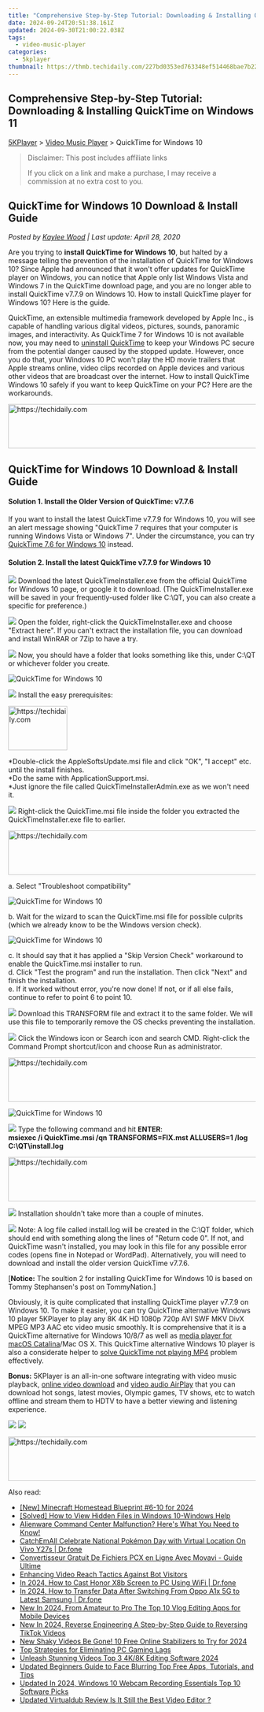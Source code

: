 ```yaml
---
title: "Comprehensive Step-by-Step Tutorial: Downloading & Installing QuickTime on Windows 11"
date: 2024-09-24T20:51:38.161Z
updated: 2024-09-30T21:00:22.038Z
tags:
  - video-music-player
categories:
  - 5kplayer
thumbnail: https://thmb.techidaily.com/227bd0353ed763348ef514468bae7b22e2b22e0109d88910437782328b50ad10.jpg
---
```


## Comprehensive Step-by-Step Tutorial: Downloading & Installing QuickTime on Windows 11

[5KPlayer](https://tools.techidaily.com/5kplayer/products/) \> [Video Music Player](https://tools.techidaily.com/5kplayer/video-music-player/) \> QuickTime for Windows 10

>  Disclaimer: This post includes affiliate links
>
>  If you click on a link and make a purchase, I may receive a commission at no extra cost to you.
>

## QuickTime for Windows 10 Download & Install Guide

 _Posted by [Kaylee Wood](https://www.quora.com/profile/Amanda-Hu-21) | Last update: April 28, 2020_

Are you trying to **install QuickTime for Windows 10**, but halted by a message telling the prevention of the installation of QuickTime for Windows 10? Since Apple had announced that it won't offer updates for QuickTime player on Windows, you can notice that Apple only list Windows Vista and Windows 7 in the QuickTime download page, and you are no longer able to install QuickTime v7.7.9 on Windows 10\. How to install QuickTime player for Windows 10? Here is the guide.

QuickTime, an extensible multimedia framework developed by Apple Inc., is capable of handling various digital videos, pictures, sounds, panoramic images, and interactivity. As QuickTime 7 for Windows 10 is not available now, you may need to [uninstall QuickTime](https://tools.techidaily.com/5kplayer/video-music-player/) to keep your Windows PC secure from the potential danger caused by the stopped update. However, once you do that, your Windows 10 PC won't play the HD movie trailers that Apple streams online, video clips recorded on Apple devices and various other videos that are broadcast over the internet. How to install QuickTime Windows 10 safely if you want to keep QuickTime on your PC? Here are the workarounds.

<!-- affiliate ads begin -->
<a href="https://aligracehair.sjv.io/c/5597632/1896532/19272" target="_top" id="1896532">
  <img src="//a.impactradius-go.com/display-ad/19272-1896532" border="0" alt="https://techidaily.com" width="728" height="90"/>
</a>
<img height="0" width="0" src="https://aligracehair.sjv.io/i/5597632/1896532/19272" style="position:absolute;visibility:hidden;" border="0" />
<!-- affiliate ads end -->

## QuickTime for Windows 10 Download & Install Guide

#### **Solution 1\. Install the Older Version of QuickTime: v7.7.6**

If you want to install the latest QuickTime v7.7.9 for Windows 10, you will see an alert message showing "QuickTime 7 requires that your computer is running Windows Vista or Windows 7". Under the circumstance, you can try [QuickTime 7.6 for Windows 10](https://support.apple.com/downloads/quicktime) instead.

#### **Solution 2\. Install the latest QuickTime v7.7.9 for Windows 10**

![](https://www.5kplayer.com/video-music-player/../seoimg/1.png) Download the latest QuickTimeInstaller.exe from the official QuickTime for Windows 10 page, or google it to download. (The QuickTimeInstaller.exe will be saved in your frequently-used folder like C:\\QT, you can also create a specific for preference.)

![](https://www.5kplayer.com/video-music-player/../seoimg/2.png) Open the folder, right-click the QuickTimeInstaller.exe and choose "Extract here". If you can't extract the installation file, you can download and install WinRAR or 7Zip to have a try.

![](https://www.5kplayer.com/video-music-player/../seoimg/3.png) Now, you should have a folder that looks something like this, under C:\\QT or whichever folder you create. 

![QuickTime for Windows 10](https://www.5kplayer.com/video-music-player/img/quicktime-win10-01.jpg) 

![](https://www.5kplayer.com/video-music-player/../seoimg/4.png) Install the easy prerequisites:

<!-- affiliate ads begin -->
<a href="https://aligracehair.sjv.io/c/5597632/2135350/19272" target="_top" id="2135350">
  <img src="//a.impactradius-go.com/display-ad/19272-2135350" border="0" alt="https://techidaily.com" width="120" height="90"/>
</a>
<img height="0" width="0" src="https://aligracehair.sjv.io/i/5597632/2135350/19272" style="position:absolute;visibility:hidden;" border="0" />
<!-- affiliate ads end -->

\*Double-click the AppleSoftsUpdate.msi file and click "OK", "I accept" etc. until the install finishes.  
 \*Do the same with ApplicationSupport.msi.  
 \*Just ignore the file called QuickTimeInstallerAdmin.exe as we won't need it.

![](https://www.5kplayer.com/video-music-player/../seoimg/5.png) Right-click the QuickTime.msi file inside the folder you extracted the QuickTimeInstaller.exe file to earlier. 

<!-- affiliate ads begin -->
<a href="https://appsumo.8odi.net/c/5597632/2130886/7443" target="_top" id="2130886">
  <img src="//a.impactradius-go.com/display-ad/7443-2130886" border="0" alt="https://techidaily.com" width="728" height="90"/>
</a>
<img height="0" width="0" src="https://appsumo.8odi.net/i/5597632/2130886/7443" style="position:absolute;visibility:hidden;" border="0" />
<!-- affiliate ads end -->

a. Select "Troubleshoot compatibility" 

![QuickTime for Windows 10](https://www.5kplayer.com/video-music-player/img/quicktime-win10-02.jpg) 

  
b. Wait for the wizard to scan the QuickTime.msi file for possible culprits (which we already know to be the Windows version check). 

![QuickTime for Windows 10](https://www.5kplayer.com/video-music-player/img/quicktime-win10-03.jpg) 

c. It should say that it has applied a "Skip Version Check" workaround to enable the QuickTime.msi installer to run.  
 d. Click "Test the program" and run the installation. Then click "Next" and finish the installation.  
 e. If it worked without error, you're now done! If not, or if all else fails, continue to refer to point 6 to point 10.

![](https://www.5kplayer.com/video-music-player/../seoimg/6.png) Download this TRANSFORM file and extract it to the same folder. We will use this file to temporarily remove the OS checks preventing the installation.

![](https://www.5kplayer.com/video-music-player/../seoimg/7.png) Click the Windows icon or Search icon and search CMD. Right-click the Command Prompt shortcut/icon and choose Run as administrator.

<!-- affiliate ads begin -->
<a href="https://aligracehair.sjv.io/c/5597632/1880960/19272" target="_top" id="1880960">
  <img src="//a.impactradius-go.com/display-ad/19272-1880960" border="0" alt="https://techidaily.com" width="728" height="90"/>
</a>
<img height="0" width="0" src="https://aligracehair.sjv.io/i/5597632/1880960/19272" style="position:absolute;visibility:hidden;" border="0" />
<!-- affiliate ads end -->

![QuickTime for Windows 10](https://www.5kplayer.com/video-music-player/img/quicktime-win10-04.jpg) 

![](https://www.5kplayer.com/video-music-player/../seoimg/8.png) Type the following command and hit **ENTER**:  
**msiexec /i QuickTime.msi /qn TRANSFORMS=FIX.mst ALLUSERS=1 /log C:\\QT\\install.log**

<!-- affiliate ads begin -->
<a href="https://wigfever.sjv.io/c/5597632/2014851/22899" target="_top" id="2014851">
  <img src="//a.impactradius-go.com/display-ad/22899-2014851" border="0" alt="https://techidaily.com" width="728" height="90"/>
</a>
<img height="0" width="0" src="https://wigfever.sjv.io/i/5597632/2014851/22899" style="position:absolute;visibility:hidden;" border="0" />
<!-- affiliate ads end -->

![](https://www.5kplayer.com/video-music-player/../seoimg/9.png) Installation shouldn't take more than a couple of minutes.

![](https://www.5kplayer.com/video-music-player/../seoimg/10.png) Note: A log file called install.log will be created in the C:\\QT folder, which should end with something along the lines of "Return code 0". If not, and QuickTime wasn't installed, you may look in this file for any possible error codes (opens fine in Notepad or WordPad). Alternatively, you will need to download and install the older version QuickTime v7.7.6.

\[**Notice:** The soultion 2 for installing QuickTime for Windows 10 is based on Tommy Stephansen's post on TommyNation.\]

Obviously, it is quite complicated that installing QuickTime player v7.7.9 on Windows 10\. To make it easier, you can try QuickTime alternative Windows 10 player 5KPlayer to play any 8K 4K HD 1080p 720p AVI SWF MKV DivX MPEG MP3 AAC etc video music smoothly. It is comprehensive that it is a QuickTime alternative for Windows 10/8/7 as well as [media player for macOS Catalina](https://tools.techidaily.com/5kplayer/video-music-player/)/Mac OS X. This QuickTime alternative Windows 10 player is also a considerate helper to [solve QuickTime not playing MP4](https://tools.techidaily.com/5kplayer/video-music-player/) problem effectively. 

**Bonus:** 5KPlayer is an all-in-one software integrating with video music playback, [online video download](https://tools.techidaily.com/5kplayer/youtube-download/) and [video audio AirPlay](https://tools.techidaily.com/5kplayer/airplay/) that you can download hot songs, latest movies, Olympic games, TV shows, etc to watch offline and stream them to HDTV to have a better viewing and listening experience.

[![](https://www.5kplayer.com/video-music-player/../button/freedownwhitewin.png)](https://tools.techidaily.com/5kplayer/products/) [![](https://www.5kplayer.com/video-music-player/../button/freedownbackmac.png)](https://tools.techidaily.com/5kplayer/products/)

<!-- affiliate ads begin -->
<a href="https://appsumo.8odi.net/c/5597632/2123733/7443" target="_top" id="2123733">
  <img src="//a.impactradius-go.com/display-ad/7443-2123733" border="0" alt="https://techidaily.com" width="728" height="90"/>
</a>
<img height="0" width="0" src="https://appsumo.8odi.net/i/5597632/2123733/7443" style="position:absolute;visibility:hidden;" border="0" />
<!-- affiliate ads end -->

<ins class="adsbygoogle"
     style="display:block"
     data-ad-format="autorelaxed"
     data-ad-client="ca-pub-7571918770474297"
     data-ad-slot="1223367746"></ins>

<ins class="adsbygoogle"
     style="display:block"
     data-ad-client="ca-pub-7571918770474297"
     data-ad-slot="8358498916"
     data-ad-format="auto"
     data-full-width-responsive="true"></ins>

<span class="atpl-alsoreadstyle">Also read:</span>
<div><ul>
<li><a href="https://digital-screen-recording.techidaily.com/new-minecraft-homestead-blueprint-6-10-for-2024/"><u>[New] Minecraft Homestead Blueprint #6-10 for 2024</u></a></li>
<li><a href="https://tech-haven.techidaily.com/solved-how-to-view-hidden-files-in-windows-10-windows-help/"><u>[Solved] How to View Hidden Files in Windows 10-Windows Help</u></a></li>
<li><a href="https://win-blog.techidaily.com/alienware-command-center-malfunction-heres-what-you-need-to-know/"><u>Alienware Command Center Malfunction? Here's What You Need to Know!</u></a></li>
<li><a href="https://change-location.techidaily.com/catchemall-celebrate-national-pokemon-day-with-virtual-location-on-vivo-y27s-drfone-by-drfone-virtual-android/"><u>CatchEmAll Celebrate National Pokémon Day with Virtual Location On Vivo Y27s | Dr.fone</u></a></li>
<li><a href="https://blog-min.techidaily.com/convertisseur-gratuit-de-fichiers-pcx-en-ligne-avec-movavi-guide-ultime/"><u>Convertisseur Gratuit De Fichiers PCX en Ligne Avec Movavi - Guide Ultime</u></a></li>
<li><a href="https://youtube-web.techidaily.com/cing-video-reach-tactics-against-bot-visitors/"><u>Enhancing Video Reach Tactics Against Bot Visitors</u></a></li>
<li><a href="https://screen-mirror.techidaily.com/in-2024-how-to-cast-honor-x8b-screen-to-pc-using-wifi-drfone-by-drfone-android/"><u>In 2024, How to Cast Honor X8b Screen to PC Using WiFi | Dr.fone</u></a></li>
<li><a href="https://android-transfer.techidaily.com/in-2024-how-to-transfer-data-after-switching-from-oppo-a1x-5g-to-latest-samsung-drfone-by-drfone-transfer-from-android-transfer-from-android/"><u>In 2024, How to Transfer Data After Switching From Oppo A1x 5G to Latest Samsung | Dr.fone</u></a></li>
<li><a href="https://video-ai-editor.techidaily.com/new-in-2024-from-amateur-to-pro-the-top-10-vlog-editing-apps-for-mobile-devices/"><u>New In 2024, From Amateur to Pro The Top 10 Vlog Editing Apps for Mobile Devices</u></a></li>
<li><a href="https://video-ai-editor.techidaily.com/new-in-2024-reverse-engineering-a-step-by-step-guide-to-reversing-tiktok-videos/"><u>New In 2024, Reverse Engineering A Step-by-Step Guide to Reversing TikTok Videos</u></a></li>
<li><a href="https://video-ai-editor.techidaily.com/new-shaky-videos-be-gone-10-free-online-stabilizers-to-try-for-2024/"><u>New Shaky Videos Be Gone! 10 Free Online Stabilizers to Try for 2024</u></a></li>
<li><a href="https://win-blog.techidaily.com/top-strategies-for-eliminating-pc-gaming-lags/"><u>Top Strategies for Eliminating PC Gaming Lags</u></a></li>
<li><a href="https://video-ai-editor.techidaily.com/unleash-stunning-videos-top-3-4k8k-editing-software-2024/"><u>Unleash Stunning Videos Top 3 4K/8K Editing Software 2024</u></a></li>
<li><a href="https://video-ai-editor.techidaily.com/updated-beginners-guide-to-face-blurring-top-free-apps-tutorials-and-tips/"><u>Updated Beginners Guide to Face Blurring Top Free Apps, Tutorials, and Tips</u></a></li>
<li><a href="https://video-ai-editor.techidaily.com/updated-in-2024-windows-10-webcam-recording-essentials-top-10-software-picks/"><u>Updated In 2024, Windows 10 Webcam Recording Essentials Top 10 Software Picks</u></a></li>
<li><a href="https://video-ai-editor.techidaily.com/updated-virtualdub-review-is-it-still-the-best-video-editor/"><u>Updated Virtualdub Review Is It Still the Best Video Editor ?</u></a></li>
</ul></div>


